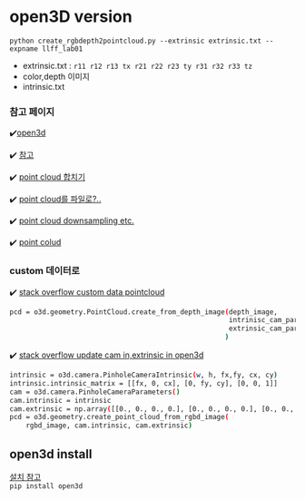 # open3D version
`python create_rgbdepth2pointcloud.py --extrinsic extrinsic.txt --expname llff_lab01`

- extrinsic.txt : `r11 r12 r13 tx r21 r22 r23 ty r31 r32 r33 tz`
- color,depth 이미지
- intrinsic.txt


### 참고 페이지
:heavy_check_mark:[open3d](http://www.open3d.org/)

:heavy_check_mark: [참고](http://www.open3d.org/docs/latest/tutorial/Basic/rgbd_image.html)

:heavy_check_mark: [point cloud 합치기](http://www.open3d.org/docs/latest/tutorial/Advanced/multiway_registration.html)

:heavy_check_mark: [point cloud를 파일로?..](http://www.open3d.org/docs/release/python_api/open3d.io.write_point_cloud.html) 

:heavy_check_mark: [point cloud downsampling etc.](http://www.open3d.org/docs/release/tutorial/geometry/pointcloud.html)

:heavy_check_mark: [point colud](http://www.open3d.org/docs/0.7.0/python_api/open3d.geometry.create_point_cloud_from_depth_image.html)


### custom 데이터로 
:heavy_check_mark: [stack overflow custom data pointcloud](https://stackoverflow.com/questions/68331356/how-i-convert-depth-image-3d-using-open3d-lib-in-python)

```bash
pcd = o3d.geometry.PointCloud.create_from_depth_image(depth_image,                                                        
                                                      intrinisc_cam_parameters, 
                                                      extrinsic_cam_parameters
                                                     )
```
                                                     
:heavy_check_mark: [stack overflow update cam in,extrinsic in open3d](https://stackoverflow.com/questions/62809091/update-camera-intrinsic-parameter-in-open3d-python)

```bash
intrinsic = o3d.camera.PinholeCameraIntrinsic(w, h, fx,fy, cx, cy)
intrinsic.intrinsic_matrix = [[fx, 0, cx], [0, fy, cy], [0, 0, 1]]
cam = o3d.camera.PinholeCameraParameters()
cam.intrinsic = intrinsic
cam.extrinsic = np.array([[0., 0., 0., 0.], [0., 0., 0., 0.], [0., 0., 0., 0.], [0., 0., 0., 1.]])
pcd = o3d.geometry.create_point_cloud_from_rgbd_image(
    rgbd_image, cam.intrinsic, cam.extrinsic)
```

## open3d install
[설치 참고](http://www.open3d.org/docs/release/getting_started.html)     
`pip install open3d`

